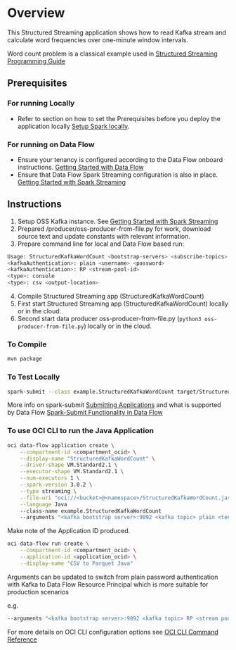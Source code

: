 # Overview
This Structured Streaming application shows how to read Kafka stream and calculate word frequencies over one-minute window intervals.

Word count problem is a classical example used in [Structured Streaming Programming Guide](https://spark.apache.org/docs/3.0.2/structured-streaming-programming-guide.html)

## Prerequisites
### For running Locally
* Refer to section on how to set the Prerequisites before you deploy the application locally [Setup Spark locally](https://docs.oracle.com/en-us/iaas/data-flow/data-flow-tutorial/develop-apps-locally/front.htm). 
### For running on Data Flow 
* Ensure your tenancy is configured according to the Data Flow onboard instructions. [Getting Started with Data Flow](https://docs.cloud.oracle.com/en-us/iaas/data-flow/using/dfs_getting_started.htm#set_up_admin)
* Ensure that Data Flow Spark Streaming configuration is also in place. [Getting Started with Spark Streaming](https://docs.cloud.oracle.com/en-us/iaas/data-flow/using/spark-streaming.htm#streaming-get-started)

## Instructions
1. Setup OSS Kafka instance. See [Getting Started with Spark Streaming](https://docs.cloud.oracle.com/en-us/iaas/data-flow/using/spark-streaming.htm#streaming-get-started)
2. Prepared /producer/oss-producer-from-file.py for work, download source text and update constants with relevant information.
3. Prepare command line for local and Data Flow based run:
```sh
Usage: StructuredKafkaWordCount <bootstrap-servers> <subscribe-topics> <kafkaAuthentication> <checkpoint-location> <type> ...
<kafkaAuthentication>: plain <username> <password>
<kafkaAuthentication>: RP <stream-pool-id>
<type>: console
<type>: csv <output-location>
```
4. Compile Structured Streaming app (StructuredKafkaWordCount)
5. First start Structured Streaming app (StructuredKafkaWordCount) locally or in the cloud.
6. Second start data producer oss-producer-from-file.py (`python3 oss-producer-from-file.py`) locally or in the cloud.

### To Compile

```sh
mvn package
```

### To Test Locally

```sh
spark-submit --class example.StructuredKafkaWordCount target/StructuredKafkaWordCount.jar <kafka bootstrap server>:9092 <kafka topic> plain <tenancy name>/<user name>/<stream pool id> <user security token> /tmp/checkpoint csv /tmp/output
```
More info on spark-submit [Submitting Applications](https://spark.apache.org/docs/3.0.2/submitting-applications.html) and what is supported by Data Flow [Spark-Submit Functionality in Data Flow](https://docs.oracle.com/en-us/iaas/data-flow/using/spark-submit.htm)  

### To use OCI CLI to run the Java Application

```sh
oci data-flow application create \
    --compartment-id <compartment_ocid> \
    --display-name "StructuredKafkaWordCount" \
    --driver-shape VM.Standard2.1 \
    --executor-shape VM.Standard2.1 \
    --num-executors 1 \
    --spark-version 3.0.2 \
    --type streaming \
    --file-uri "oci://<bucket>@<namespace>/StructuredKafkaWordCount.jar" \
    --language Java
    --class-name example.StructuredKafkaWordCount
    --arguments "<kafka bootstrap server>:9092 <kafka topic> plain <tenancy name>/<user name>/<stream pool id> <user security token> oci://<bucket>@<namespace>/checkpoint csv oci://<bucket>@<namespace>/output"
```
Make note of the Application ID produced.

```sh
oci data-flow run create \
    --compartment-id <compartment_ocid> \
    --application-id <application_ocid> \
    --display-name "CSV to Parquet Java"
```
Arguments can be updated to switch from plain password authentication with Kafka to Data Flow Resource Principal which is more suitable for production scenarios

e.g.
```sh
--arguments "<kafka bootstrap server>:9092 <kafka topic> RP <stream pool id> oci://<bucket>@<namespace>/checkpoint csv oci://<bucket>@<namespace>/output"
```
For more details on OCI CLI configuration options see [OCI CLI Command Reference ](https://docs.oracle.com/en-us/iaas/tools/oci-cli/3.4.4/oci_cli_docs/cmdref/data-flow/application/create.html)